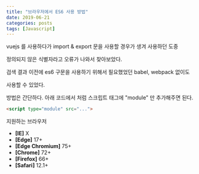 ```yaml
---
title: "브라우저에서 ES6 사용 방법"
date: 2019-06-21
categories: posts
tags: [Javascript] 
---
```


vuejs 를 사용하다가 import & export 문을 사용할 경우가 생겨 사용하던 도중

정의되지 않은 식별자라고 오류가 나와서 찾아보았다.

검색 결과 이전에 es6 구문을 사용하기 위해서 필요했었던 babel, webpack 없이도

사용할 수 있었다.

방법은 간단하다. 아래 코드에서 처럼 스크립트 태그에 "module" 만 추가해주면 된다.

~~~html
<script type="module" src="...">
~~~

지원하는 브라우저
- **[IE]** X
- **[Edge]** 17+
- **[Edge Chromium]** 75+
- **[Chrome]** 72+
- **[Firefox]** 66+
- **[Safari]** 12.1+
